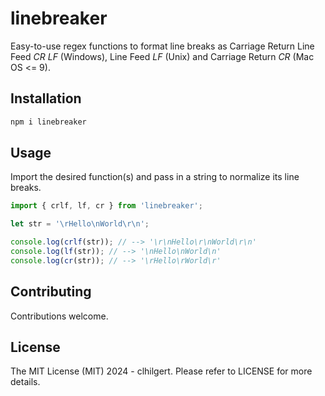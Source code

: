 # linebreaker

Easy-to-use regex functions to format line breaks as Carriage Return Line Feed *CR LF* (Windows), Line Feed *LF* (Unix) and Carriage Return *CR* (Mac OS <= 9).

## Installation

```sh
npm i linebreaker
```

## Usage

Import the desired function(s) and pass in a string to normalize its line breaks.

```javascript
import { crlf, lf, cr } from 'linebreaker';

let str = '\rHello\nWorld\r\n';

console.log(crlf(str)); // --> '\r\nHello\r\nWorld\r\n'
console.log(lf(str)); // --> '\nHello\nWorld\n'
console.log(cr(str)); // --> '\rHello\rWorld\r'
```

## Contributing

Contributions welcome.

## License

The MIT License (MIT) 2024 - clhilgert. Please refer to LICENSE for more details.
